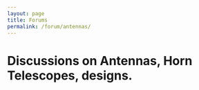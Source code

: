 ```yaml
---
layout: page
title: Forums
permalink: /forum/antennas/
---
```


# Discussions on Antennas, Horn Telescopes, designs. 


<script src="https://utteranc.es/client.js"
        repo="WVURAIL/dspira-lessons"
        issue-term="pathname"
        theme="github-light"
        crossorigin="anonymous"
        async>
</script>
